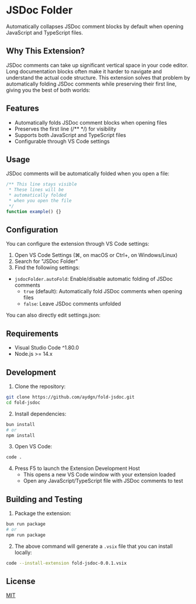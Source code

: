 # JSDoc Folder

Automatically collapses JSDoc comment blocks by default when opening JavaScript and TypeScript files.

## Why This Extension?

JSDoc comments can take up significant vertical space in your code editor. Long documentation blocks often make it harder to navigate and understand the actual code structure. This extension solves that problem by automatically folding JSDoc comments while preserving their first line, giving you the best of both worlds:

## Features

- Automatically folds JSDoc comment blocks when opening files
- Preserves the first line (/** */) for visibility
- Supports both JavaScript and TypeScript files
- Configurable through VS Code settings

## Usage

JSDoc comments will be automatically folded when you open a file:

```javascript
/** This line stays visible
 * These lines will be
 * automatically folded
 * when you open the file
 */
function example() {}
```

## Configuration

You can configure the extension through VS Code settings:

1. Open VS Code Settings (⌘, on macOS or Ctrl+, on Windows/Linux)
2. Search for "JSDoc Folder"
3. Find the following settings:

* `jsdocFolder.autoFold`: Enable/disable automatic folding of JSDoc comments
  * `true` (default): Automatically fold JSDoc comments when opening files
  * `false`: Leave JSDoc comments unfolded

You can also directly edit settings.json:

## Requirements

- Visual Studio Code ^1.80.0
- Node.js >= 14.x

## Development

1. Clone the repository:
```bash
git clone https://github.com/aydgn/fold-jsdoc.git
cd fold-jsdoc
```

2. Install dependencies:
```bash
bun install
# or
npm install
```

3. Open VS Code:
```bash
code .
```

4. Press F5 to launch the Extension Development Host
   - This opens a new VS Code window with your extension loaded
   - Open any JavaScript/TypeScript file with JSDoc comments to test

## Building and Testing

1. Package the extension:
```bash
bun run package
# or
npm run package
```

2. The above command will generate a `.vsix` file that you can install locally:
```bash
code --install-extension fold-jsdoc-0.0.1.vsix
```

## License

[MIT](LICENSE)
